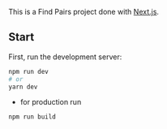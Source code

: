 This is a Find Pairs project done with [Next.js](https://nextjs.org/).

## Start

First, run the development server:

```bash
npm run dev
# or
yarn dev
```

- for production run 

```bash
npm run build
```